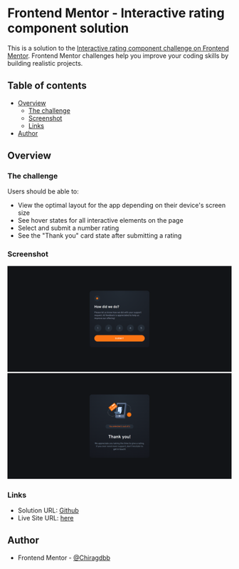 # Frontend Mentor - Interactive rating component solution

This is a solution to the [Interactive rating component challenge on Frontend Mentor](https://www.frontendmentor.io/challenges/interactive-rating-component-koxpeBUmI). Frontend Mentor challenges help you improve your coding skills by building realistic projects.

## Table of contents

-   [Overview](#overview)
    -   [The challenge](#the-challenge)
    -   [Screenshot](#screenshot)
    -   [Links](#links)
-   [Author](#author)

## Overview

### The challenge

Users should be able to:

-   View the optimal layout for the app depending on their device's screen size
-   See hover states for all interactive elements on the page
-   Select and submit a number rating
-   See the "Thank you" card state after submitting a rating

### Screenshot

![](src/assets/desktop.png)
![](src/assets/desktop-thanks.png)

### Links

-   Solution URL: [Github](https://github.com/Chiragdbb/interactive-rating-component)
-   Live Site URL: [here](https://interactive-card-component-chiragdbb.netlify.app)

## Author

-   Frontend Mentor - [@Chiragdbb](https://www.frontendmentor.io/profile/Chiragdbb)
